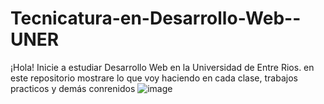 # Tecnicatura-en-Desarrollo-Web--UNER
¡Hola! Inicie a estudiar Desarrollo Web en la Universidad de Entre Rios.  en este repositorio  mostrare lo que voy haciendo en cada clase, trabajos practicos y demás conrenidos
![image](https://hacktivistas.net/wp-content/uploads/2021/06/Desarrollo-Web-1288x724-1.jpg)
